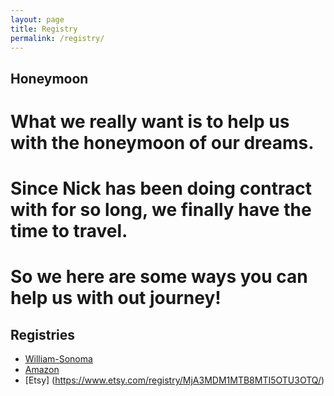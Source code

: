 ```yaml
---
layout: page
title: Registry
permalink: /registry/
---
```

## Honeymoon
# What we really want is to help us with the honeymoon of our dreams.  
# Since Nick has been doing contract with for so long, we finally have the time to travel.  
# So we here are some ways you can help us with out journey!

## Registries

* [William-Sonoma](https://www.williams-sonoma.com/registry/bp5ql5sqjs/registry-list.html)
* [Amazon](https://www.amazon.com/wedding/nick-iriarte-safiya-bal-nevada-city-may-2020/registry/1Y4QDIE34S5QS)
* [Etsy] (https://www.etsy.com/registry/MjA3MDM1MTB8MTI5OTU3OTQ/)
